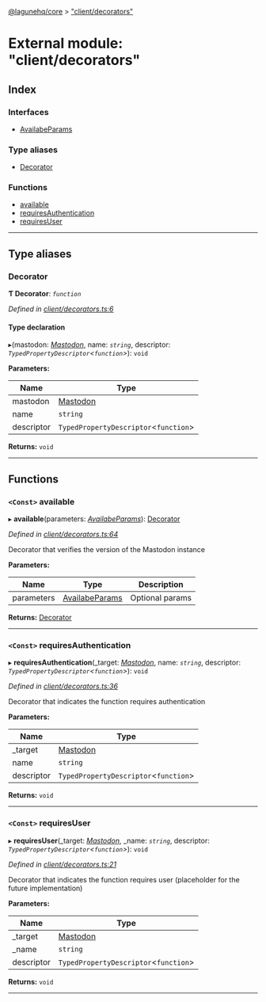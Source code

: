 [@lagunehq/core](../README.md) > ["client/decorators"](../modules/_client_decorators_.md)

# External module: "client/decorators"

## Index

### Interfaces

* [AvailabeParams](../interfaces/_client_decorators_.availabeparams.md)

### Type aliases

* [Decorator](_client_decorators_.md#decorator)

### Functions

* [available](_client_decorators_.md#available)
* [requiresAuthentication](_client_decorators_.md#requiresauthentication)
* [requiresUser](_client_decorators_.md#requiresuser)

---

## Type aliases

<a id="decorator"></a>

###  Decorator

**Ƭ Decorator**: *`function`*

*Defined in [client/decorators.ts:6](https://github.com/lagunehq/core/blob/35e3f58/src/client/decorators.ts#L6)*

#### Type declaration
▸(mastodon: *[Mastodon](../classes/_client_mastodon_.mastodon.md)*, name: *`string`*, descriptor: *`TypedPropertyDescriptor`<`function`>*): `void`

**Parameters:**

| Name | Type |
| ------ | ------ |
| mastodon | [Mastodon](../classes/_client_mastodon_.mastodon.md) |
| name | `string` |
| descriptor | `TypedPropertyDescriptor`<`function`> |

**Returns:** `void`

___

## Functions

<a id="available"></a>

### `<Const>` available

▸ **available**(parameters: *[AvailabeParams](../interfaces/_client_decorators_.availabeparams.md)*): [Decorator](_client_decorators_.md#decorator)

*Defined in [client/decorators.ts:64](https://github.com/lagunehq/core/blob/35e3f58/src/client/decorators.ts#L64)*

Decorator that verifies the version of the Mastodon instance

**Parameters:**

| Name | Type | Description |
| ------ | ------ | ------ |
| parameters | [AvailabeParams](../interfaces/_client_decorators_.availabeparams.md) |  Optional params |

**Returns:** [Decorator](_client_decorators_.md#decorator)

___
<a id="requiresauthentication"></a>

### `<Const>` requiresAuthentication

▸ **requiresAuthentication**(_target: *[Mastodon](../classes/_client_mastodon_.mastodon.md)*, name: *`string`*, descriptor: *`TypedPropertyDescriptor`<`function`>*): `void`

*Defined in [client/decorators.ts:36](https://github.com/lagunehq/core/blob/35e3f58/src/client/decorators.ts#L36)*

Decorator that indicates the function requires authentication

**Parameters:**

| Name | Type |
| ------ | ------ |
| _target | [Mastodon](../classes/_client_mastodon_.mastodon.md) |
| name | `string` |
| descriptor | `TypedPropertyDescriptor`<`function`> |

**Returns:** `void`

___
<a id="requiresuser"></a>

### `<Const>` requiresUser

▸ **requiresUser**(_target: *[Mastodon](../classes/_client_mastodon_.mastodon.md)*, _name: *`string`*, descriptor: *`TypedPropertyDescriptor`<`function`>*): `void`

*Defined in [client/decorators.ts:21](https://github.com/lagunehq/core/blob/35e3f58/src/client/decorators.ts#L21)*

Decorator that indicates the function requires user (placeholder for the future implementation)

**Parameters:**

| Name | Type |
| ------ | ------ |
| _target | [Mastodon](../classes/_client_mastodon_.mastodon.md) |
| _name | `string` |
| descriptor | `TypedPropertyDescriptor`<`function`> |

**Returns:** `void`

___

